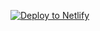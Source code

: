 [![Deploy to Netlify](https://www.netlify.com/img/deploy/button.svg)](https://app.netlify.com/start/deploy?repository=https://github.com/adriangoransson/netlify-redirector)
